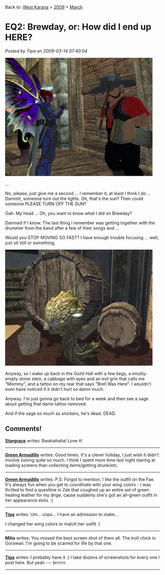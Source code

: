 Back to: [West Karana](/posts/westkarana.md) > [2009](/posts/2009/westkarana.md) > [March](./westkarana.md)
# EQ2: Brewday, or: How did I end up HERE?

*Posted by Tipa on 2009-03-14 07:40:04*

![everquest2-2009-03-14-07-39-28-12](../../../uploads/2009/03/everquest2-2009-03-14-07-39-28-12.jpg "everquest2-2009-03-14-07-39-28-12")

...

No, please, just give me a second ... I remember it, at least I think I do ... Dammit, someone turn out the lights. Oh, that's the sun? Then could someone PLEASE TURN OFF THE SUN?

Gah. My head ... Oh, you want to know what I did on Brewday?

Damned if I know. The last thing I remember was getting together with the drummer from the band after a few of their songs and ...

Would you STOP MOVING SO FAST? I have enough trouble focusing ... well, just sit still or something.

![everquest2-2009-03-14-08-06-34-94](../../../uploads/2009/03/everquest2-2009-03-14-08-06-34-94.jpg "everquest2-2009-03-14-08-06-34-94")

Anyway, so I wake up back in the Guild Hall with a few kegs, a mostly-empty stone stein, a cabbage with eyes and an evil grin that calls me "Mommy", and a tattoo on my rear that says "Brell Was Here". I wouldn't even have noticed if it didn't hurt so damn much.

Anyway. I'm just gonna go back to bed for a week and then see a sage about getting that damn tattoo removed.

And if the sage so much as snickers, he's dead. DEAD.

## Comments!

**[Stargrace](http://www.mmoquests.com)** writes: Bwahahaha! 
Love it!

---

**[Green Armadillo](http://playervsdeveloper.blogspot.com)** writes: Good times. It's a clever holiday, I just wish it didn't involve zoning quite so much. I think I spent more time last night staring at loading screens than collecting items/getting drunk/etc.

---

**[Green Armadillo](http://playervsdeveloper.blogspot.com)** writes: P.S. Forgot to mention, I like the outfit on the Fae. It's always fun when you get to coordinate with your wing colors - I was thrilled to find a questline in Zek that coughed up an entire set of green healing leather for my dirge, cause suddenly she's got an all-green outfit in her appearance slots. :)

---

**[Tipa](https://chasingdings.com)** writes: Um... oops... I have an admission to make...

I changed her wing colors to match her outfit :(

---

**Milia** writes: You missed the best screen shot of them all. The troll chick in Gorowan. I'm going to be scarred for life by that one.

---

**[Tipa](https://chasingdings.com)** writes: I probably have it :) I take dozens of screenshots for every one I post here. But yeah --- brrrrrr.

---


